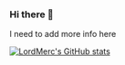### Hi there 👋
I need to add more info here
<!--
**LordMerc/LordMerc** is a ✨ _special_ ✨ repository because its `README.md` (this file) appears on your GitHub profile.

Here are some ideas to get you started:

- 🔭 I’m currently working on ...
- 🌱 I’m currently learning ...
- 👯 I’m looking to collaborate on ...
- 🤔 I’m looking for help with ...
- 💬 Ask me about ...
- 📫 How to reach me: ...
- 😄 Pronouns: ...
- ⚡ Fun fact: ...
-->
[![LordMerc's GitHub stats](https://github-readme-stats.vercel.app/api?username=LordMerc&theme=dark)](https://github.com/anuraghazra/github-readme-stats)
